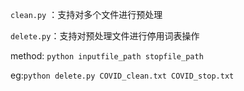 `clean.py` ：支持对多个文件进行预处理

`delete.py`：支持对预处理文件进行停用词表操作

method: `python inputfile_path stopfile_path`

eg:`python delete.py COVID_clean.txt COVID_stop.txt`